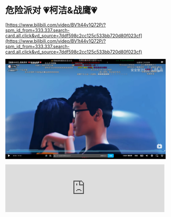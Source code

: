 # 危险派对 💗柯洁&战鹰💗

[https://www.bilibili.com/video/BV1t44y1Q72P/?spm_id_from=333.337.search-card.all.click&vd_source=7ddf598c2cc125c533bb720d80f023cf](https://www.bilibili.com/video/BV1t44y1Q72P/?spm_id_from=333.337.search-card.all.click&vd_source=7ddf598c2cc125c533bb720d80f023cf)

![危险派对](./危险排队.jpeg "危险派对")

<iframe src="https://www.bilibili.com/video/BV1t44y1Q72P/?spm_id_from=333.337.search-card.all.click&vd_source=7ddf598c2cc125c533bb720d80f023cf" scrolling="auto" border="0" frameborder="no" framespacing="0" allowfullscreen="true" align="middle" width="500"></iframe>

